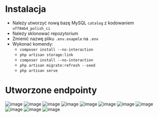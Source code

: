 # Instalacja
- Należy utworzyć nową bazę MySQL `catalog` z kodowaniem `uff8mb4_polish_ci`
- Należy sklonować repozytorium
- Zmienić nazwę pliku `.env.exapmle` na `.env`
- Wykonać komendy:
  - `composer install --no-interaction`
  - `php artisan storage:link`
  - `composer install --no-interaction`
  - `php artisan migrate:refresh --seed`
  - `php artisan serve`

# Utworzone endpointy

![image](https://github.com/dbirak/product_catalog_backend/assets/41111309/65f2980f-0f8c-47e9-a33f-76dd8761e3b3)
![image](https://github.com/dbirak/product_catalog_backend/assets/41111309/609f16c1-fe4d-4b39-a8c4-ae2284e66adb)
![image](https://github.com/dbirak/product_catalog_backend/assets/41111309/e7dfcf81-6417-48b5-8c41-73bdfec48110)
![image](https://github.com/dbirak/product_catalog_backend/assets/41111309/f05e42ad-332c-4fd1-b397-8997e87f7e31)
![image](https://github.com/dbirak/product_catalog_backend/assets/41111309/da216517-9cdb-4ea1-8d4f-75a097425086)
![image](https://github.com/dbirak/product_catalog_backend/assets/41111309/e68d11d4-fb5c-438d-b729-45f512da4946)
![image](https://github.com/dbirak/product_catalog_backend/assets/41111309/2baa733c-369f-47f7-b827-1202f2999836)
![image](https://github.com/dbirak/product_catalog_backend/assets/41111309/6be8b5cb-4ff6-4039-9fee-558ed49a0b67)
![image](https://github.com/dbirak/product_catalog_backend/assets/41111309/90322500-c2e1-4a39-82d9-0e8710cf67cc)
![image](https://github.com/dbirak/product_catalog_backend/assets/41111309/7795a125-60fa-46b2-b55a-35e81221deea)
![image](https://github.com/dbirak/product_catalog_backend/assets/41111309/42ae7838-4ce4-492c-9879-591ea9b9ab12)
